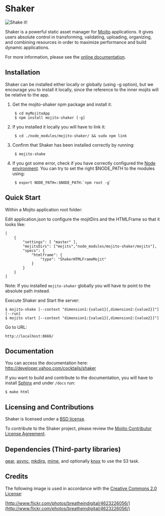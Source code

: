 # Shaker

![Shake it!](https://github.com/yahoo/mojito-shaker)

Shaker is a powerful static asset manager for [Mojito](https://github.com/yahoo/mojito) applications. It gives users absolute control in transforming, validating, uploading, organizing, and combining resources in order to maximize performance and build dynamic applications.

For more information, please see the [online documentation](http://developer.yahoo.com/cocktails/shaker).

## Installation

Shaker can be installed either locally or globally (using -g option), but we encourage you to install it locally,
since the reference to the inner mojits will be relative to the app.

1. Get the mojito-shaker npm package and install it:

        $ cd myMojitoApp
        $ npm install mojito-shaker [-g]

2. If you installed it locally you will have to link it:

        $ cd ./node_modules/mojito-shaker/ && sudo npm link

3. Confirm that Shaker has been installed correctly by running:

        $ mojito-shake

4. If you got some error, check if you have correctly configured the [Node environment](http://nodejs.org/api/modules.html#modules). You can try to set the right $NODE_PATH to the modules using:

        $ export NODE_PATH=:$NODE_PATH:`npm root -g`

## Quick Start

Within a Mojito application root folder:

Edit application.json to configure the mojitDirs and the HTMLFrame so that it looks like:

    [
        {
            "settings": [ "master" ],
            "mojitsDirs": ["mojits","node_modules/mojito-shaker/mojits"],
            "specs": {
                "htmlframe": {
                    "type": "ShakerHTMLFrameMojit"
                }
            }
        }
    ]

Note: If you installed `mojito-shaker` globally you will have to point to the absolute path instead.

Execute Shaker and Start the server:

    $ mojito-shake [--context "dimension1:{value1}[,dimension2:{value2}]"] [--run]
    $ mojito start [--context "dimension1:{value1}[,dimension2:{value2}]"]

Go to URL:

    http://localhost:8666/

## Documentation

You can access the documentation here: http://developer.yahoo.com/cocktails/shaker

If you want to build and contribute to the documentation, you will have to install [Sphinx](http://sphinx.pocoo.org) and under `/docs` run:

    $ make html

## Licensing and Contributions

Shaker is licensed under a [BSD license](https://github.com/yahoo/mojito-shaker/blob/master/LICENSE).

To contribute to the Shaker project, please review the [Mojito Contributor
License Agreement](http://developer.yahoo.com/cocktails/mojito/cla/).

## Dependencies (Third-party libraries)

[gear](https://github.com/yahoo/gear), [async](https://github.com/caolan/async), [mkdirp](https://github.com/substack/node-mkdirp), [mime](https://github.com/bentomas/node-mime), and optionally [knox](https://github.com/LearnBoost/knox) to use the S3 task.

## Credits

The following image is used in accordance with the [Creative Commons 2.0 License](http://creativecommons.org/licenses/by-sa/2.0/):

[http://www.flickr.com/photos/breatheindigital/4623226056/](http://www.flickr.com/photos/breatheindigital/4623226056/)

